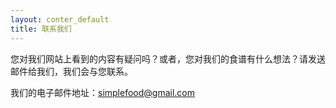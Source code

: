 ```yaml
---
layout: conter_default
title: 联系我们
---
```

您对我们网站上看到的内容有疑问吗？或者，您对我们的食谱有什么想法？请发送邮件给我们，我们会与您联系。

我们的电子邮件地址：simplefood@gmail.com
